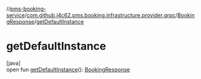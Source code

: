 //[pms-booking-service](../../../index.md)/[com.github.j4c62.pms.booking.infrastructure.provider.grpc](../index.md)/[BookingResponse](index.md)/[getDefaultInstance](get-default-instance.md)

# getDefaultInstance

[java]\
open fun [getDefaultInstance](get-default-instance.md)(): [BookingResponse](index.md)